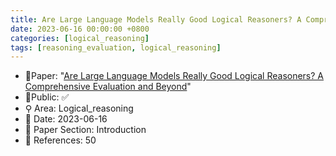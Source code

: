 ```yaml
---
title: Are Large Language Models Really Good Logical Reasoners? A Comprehensive Evaluation and Beyond
date: 2023-06-16 00:00:00 +0800
categories: [logical_reasoning]
tags: [reasoning_evaluation, logical_reasoning]
---
```


- 📙Paper: "[Are Large Language Models Really Good Logical Reasoners? A Comprehensive Evaluation and Beyond](https://www.semanticscholar.org/paper/Are-Large-Language-Models-Really-Good-Logical-A-and-Xu-Lin/b8dd3a023b6f3e3bb862d172d84c3f29d3f840d1)"
- 🔑Public: ✅
- ⚲ Area: Logical_reasoning
- 📅 Date: 2023-06-16
- 🔎 Paper Section: Introduction
- 📝 References: 50

